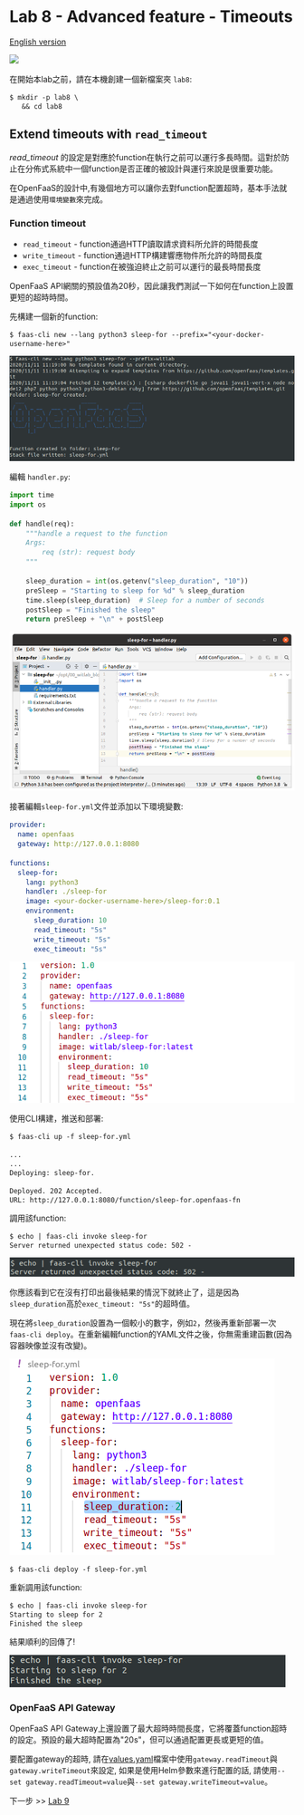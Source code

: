 # Lab 8 - Advanced feature - Timeouts

[English version](lab8.md)

<img src="https://github.com/openfaas/media/raw/master/OpenFaaS_Magnet_3_1_png.png" width="500px"></img>

在開始本lab之前，請在本機創建一個新檔案夾 `lab8`:

```
$ mkdir -p lab8 \
   && cd lab8
```

## Extend timeouts with `read_timeout`

*read_timeout* 的設定是對應於function在執行之前可以運行多長時間。這對於防止在分佈式系統中一個function是否正確的被設計與運行來說是很重要功能。

在OpenFaaS的設計中,有幾個地方可以讓你去對function配置超時，基本手法就是通過使用`環境變數`來完成。

### Function timeout

* `read_timeout` - function通過HTTP讀取請求資料所允許的時間長度
* `write_timeout` - function通過HTTP構建響應物件所允許的時間長度
* `exec_timeout` - function在被強迫終止之前可以運行的最長時間長度

OpenFaaS API網關的預設值為20秒，因此讓我們測試一下如何在function上設置更短的超時時間。

先構建一個新的function:

```
$ faas-cli new --lang python3 sleep-for --prefix="<your-docker-username-here>"
```

![](docs/lab8/sleep-for-python.png)

編輯 `handler.py`:

```python
import time
import os

def handle(req):
    """handle a request to the function
    Args:
        req (str): request body
    """

    sleep_duration = int(os.getenv("sleep_duration", "10"))
    preSleep = "Starting to sleep for %d" % sleep_duration
    time.sleep(sleep_duration)  # Sleep for a number of seconds
    postSleep = "Finished the sleep"
    return preSleep + "\n" + postSleep
```

![](docs/lab8/sleep-for-python-modify.png)

接著編輯`sleep-for.yml`文件並添加以下環境變數:

```yaml
provider:
  name: openfaas
  gateway: http://127.0.0.1:8080

functions:
  sleep-for:
    lang: python3
    handler: ./sleep-for
    image: <your-docker-username-here>/sleep-for:0.1
    environment:
      sleep_duration: 10
      read_timeout: "5s"
      write_timeout: "5s"
      exec_timeout: "5s"
```

![](docs/lab8/sleep-for-yml.png)

使用CLI構建，推送和部署:

```
$ faas-cli up -f sleep-for.yml

...
...
Deploying: sleep-for.

Deployed. 202 Accepted.
URL: http://127.0.0.1:8080/function/sleep-for.openfaas-fn
```

調用該function:

```
$ echo | faas-cli invoke sleep-for
Server returned unexpected status code: 502 -
```

![](docs/lab8/sleep-for-invoke-502.png)

你應該看到它在沒有打印出最後結果的情況下就終止了，這是因為`sleep_duration`高於`exec_timeout: "5s"`的超時值。

現在將`sleep_duration`設置為一個較小的數字，例如`2`，然後再重新部署一次`faas-cli deploy`。在重新編輯function的YAML文件之後，你無需重建函數(因為容器映像並沒有改變)。

![](docs/lab8/sleep-for-sleep-duration-modify.png)

```
$ faas-cli deploy -f sleep-for.yml
```

重新調用該function:

```
$ echo | faas-cli invoke sleep-for
Starting to sleep for 2
Finished the sleep
```

結果順利的回傳了!

![](docs/lab8/sleep-for-invoke-2-sec.png)

### OpenFaaS API Gateway

OpenFaaS API Gateway上還設置了最大超時時間長度，它將覆蓋function超時的設定。預設的最大超時配置為"20s"，但可以通過配置更長或更短的值。

要配置gateway的超時, 請在[values.yaml](https://github.com/openfaas/faas-netes/blob/master/chart/openfaas/values.yaml)檔案中使用`gateway.readTimeout`與`gateway.writeTimeout`來設定, 如果是使用Helm參數來進行配置的話, 請使用`--set gateway.readTimeout=value`與`--set gateway.writeTimeout=value`。

下一步 >>  [Lab 9](lab9_zh-tw.md)

